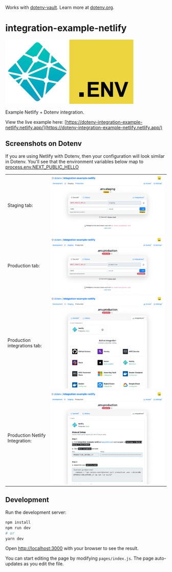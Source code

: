 Works with [dotenv-vault](https://github.com/dotenv-org/dotenv-vault). Learn more at [dotenv.org](https://dotenv.org).

# integration-example-netlify

<img src="https://raw.githubusercontent.com/dotenv-org/integration-example-netlify/master/netlify.png" alt="netlify" /><img src="https://raw.githubusercontent.com/dotenv-org/integration-example-netlify/master/dotenv.png" alt="dotenv" />

Example Netlify + Dotenv integration.

View the live example here: [https://dotenv-integration-example-netlify.netlify.app/](https://dotenv-integration-example-netlify.netlify.app/)

## Screenshots on Dotenv

If you are using Netlify with Dotenv, then your configuration will look similar in Dotenv. You'll see that the environment variables below map to [process.env.NEXT_PUBLIC_HELLO](https://github.com/dotenv-org/integration-example-netlify/blob/master/pages/index.js#L12)

<table>
  <tbody>
    <tr>
      <td>
        Staging tab:
      </td>
      <td>
        <img src="https://raw.githubusercontent.com/dotenv-org/integration-example-netlify/master/screenshot1.png" alt="screenshot1" />
      </td>
    </tr>
    <tr>
      <td>
        Production tab:
      </td>
      <td>
        <img src="https://raw.githubusercontent.com/dotenv-org/integration-example-netlify/master/screenshot2.png" alt="screenshot2" />
      </td>
    </tr>
    <tr>
      <td>
        Production integrations tab:
      </td>
      <td>
        <img src="https://raw.githubusercontent.com/dotenv-org/integration-example-netlify/master/screenshot3.png" alt="screenshot3" />
      </td>
    </tr>
    <tr>
      <td>
        Production Netlify Integration:
      </td>
      <td>
        <img src="https://raw.githubusercontent.com/dotenv-org/integration-example-netlify/master/screenshot4.png" alt="screenshot4" />
      </td>
    </tr>
  </tbody>
</table>

## Development

Run the development server:

```bash
npm install
npm run dev
# or
yarn dev
```

Open [http://localhost:3000](http://localhost:3000) with your browser to see the result.

You can start editing the page by modifying `pages/index.js`. The page auto-updates as you edit the file.
